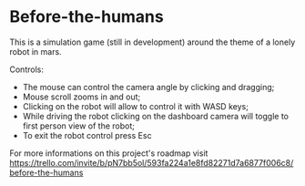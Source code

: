 # Before-the-humans

This is a simulation game (still in development) around the theme of a lonely robot in mars. 

Controls:

  - The mouse can control the camera angle by clicking and dragging;
  - Mouse scroll zooms in and out;
  - Clicking on the robot will allow to control it with WASD keys;
  - While driving the robot clicking on the dashboard camera will toggle to first person view of the robot;
  - To exit the robot control press Esc
  
 For more informations on this project's roadmap visit https://trello.com/invite/b/pN7bb5ol/593fa224a1e8fd82271d7a6877f006c8/before-the-humans
